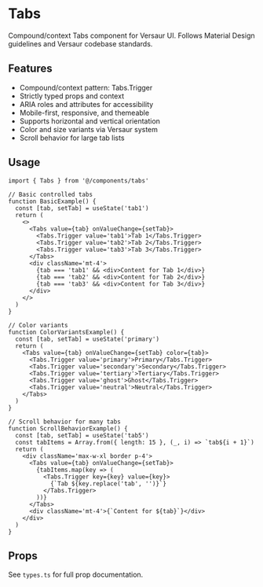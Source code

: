 # Tabs

Compound/context Tabs component for Versaur UI. Follows Material Design guidelines and Versaur
codebase standards.

## Features

- Compound/context pattern: Tabs.Trigger
- Strictly typed props and context
- ARIA roles and attributes for accessibility
- Mobile-first, responsive, and themeable
- Supports horizontal and vertical orientation
- Color and size variants via Versaur system
- Scroll behavior for large tab lists

## Usage

```tsx
import { Tabs } from '@/components/tabs'

// Basic controlled tabs
function BasicExample() {
  const [tab, setTab] = useState('tab1')
  return (
    <>
      <Tabs value={tab} onValueChange={setTab}>
        <Tabs.Trigger value='tab1'>Tab 1</Tabs.Trigger>
        <Tabs.Trigger value='tab2'>Tab 2</Tabs.Trigger>
        <Tabs.Trigger value='tab3'>Tab 3</Tabs.Trigger>
      </Tabs>
      <div className='mt-4'>
        {tab === 'tab1' && <div>Content for Tab 1</div>}
        {tab === 'tab2' && <div>Content for Tab 2</div>}
        {tab === 'tab3' && <div>Content for Tab 3</div>}
      </div>
    </>
  )
}

// Color variants
function ColorVariantsExample() {
  const [tab, setTab] = useState('primary')
  return (
    <Tabs value={tab} onValueChange={setTab} color={tab}>
      <Tabs.Trigger value='primary'>Primary</Tabs.Trigger>
      <Tabs.Trigger value='secondary'>Secondary</Tabs.Trigger>
      <Tabs.Trigger value='tertiary'>Tertiary</Tabs.Trigger>
      <Tabs.Trigger value='ghost'>Ghost</Tabs.Trigger>
      <Tabs.Trigger value='neutral'>Neutral</Tabs.Trigger>
    </Tabs>
  )
}

// Scroll behavior for many tabs
function ScrollBehaviorExample() {
  const [tab, setTab] = useState('tab5')
  const tabItems = Array.from({ length: 15 }, (_, i) => `tab${i + 1}`)
  return (
    <div className='max-w-xl border p-4'>
      <Tabs value={tab} onValueChange={setTab}>
        {tabItems.map(key => (
          <Tabs.Trigger key={key} value={key}>
            {`Tab ${key.replace('tab', '')}`}
          </Tabs.Trigger>
        ))}
      </Tabs>
      <div className='mt-4'>{`Content for ${tab}`}</div>
    </div>
  )
}
```

## Props

See `types.ts` for full prop documentation.
